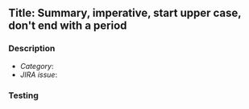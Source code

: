 ## Title: Summary, imperative, start upper case, don't end with a period
<!-- Ideally, <=50 chars. 50 chars is here..: -->

### Description
<!-- For use in commit message, wrap at 72 chars. 72 chars is here: -->
- *Category*: <!-- one of bugfix, feature, refactor, POC, CI/infrastructure, documentation, 
                   revert, test, release, other/misc -->
- *JIRA issue*: <!-- [MIC-XYZ](https://jira.ihme.washington.edu/browse/MIC-XYZ) -->

<!-- Change description – why, what, anything unexplained by the above -->

### Testing
<!--
Details on how code was verified, any unit tests local for the
repo, regression testing, etc. At a minimum, this should include an
integration test for a framework change. Consider: plots, images,
(small) csv file.
-->

<!--
For engineering review:
    Discussion topic: how much detail?
    Discussion topic: what should be included in testing? 
-->
